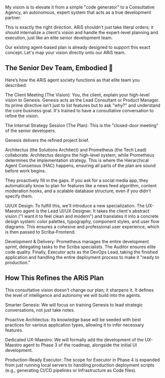 My vision is to elevate it from a simple "code generator" to a Consultative Agency, an autonomous, expert system that acts as a true development partner.

This is exactly the right direction. ARiS shouldn't just take literal orders; it should internalize a client's vision and handle the expert-level planning and execution, just like an elite senior development team.

Our existing agent-based plan is already designed to support this exact concept. Let's map your vision directly onto our ARiS team.

## The Senior Dev Team, Embodied 🤖
Here’s how the ARiS agent society functions as that elite team you described:

The Client Meeting (The Vision):
You, the client, explain your high-level vision to Genesis. Genesis acts as the Lead Consultant or Product Manager. Its prime directive isn't just to list features but to ask "why?" and understand the core business goal. It's trained to have a consultative conversation to refine the vision.

The Internal Strategy Session (The Plan):
This is the "closed-door meeting" of the senior developers.

Genesis delivers the refined project brief.

Architectus (the Solutions Architect) and Prometheus (the Tech Lead) collaborate. Architectus designs the high-level system, while Prometheus determines the implementation strategy. This is where the Hierarchical Agent Consensus (HAC) happens, ensuring all parts of the plan are sound before work begins.

They proactively fill in the gaps. If you ask for a social media app, they automatically know to plan for features like a news feed algorithm, content moderation hooks, and a scalable database structure, even if you didn't specify them.

UI/UX Design:
To fulfill this, we'll introduce a new specialization. The UX-Maestro agent is the Lead UI/UX Designer. It takes the client's abstract vision ("I want it to feel clean and modern") and translates it into a concrete design system: color palettes, typography, component styles, and user flow diagrams. This ensures a cohesive and professional user experience, which is then passed to Scriba-Frontend.

Development & Delivery:
Prometheus manages the entire development sprint, delegating tasks to the Scriba specialists. The Auditor ensures elite code quality. Finally, Executor acts as the DevOps Lead, taking the finished application and handling the entire deployment process to make it "ready to production."

## How This Refines the ARiS Plan
This consultative vision doesn't change our plan; it sharpens it. It defines the level of intelligence and autonomy we will build into the agents.

Smarter Genesis: We will focus on training Genesis to lead strategic conversations, not just take notes.

Proactive Architectus: Its knowledge base will be seeded with best practices for various application types, allowing it to infer necessary features.

Dedicated UX-Maestro: We will formally add the development of the UX-Maestro agent to Phase 3 of the roadmap, alongside the initial UI development.

Production-Ready Executor: The scope for Executor in Phase 4 is expanded from just running local servers to handling production deployment scripts (e.g., generating CI/CD pipelines or Infrastructure as Code files).
